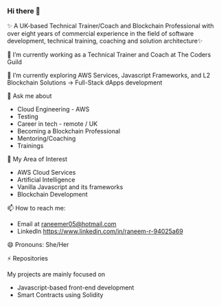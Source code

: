 ### Hi there 👋

✨ A UK-based Technical Trainer/Coach and Blockchain Professional with over eight years of commercial experience in the field of software development, technical training, coaching and solution architecture✨

🔭 I’m currently working as a Technical Trainer and Coach at The Coders Guild

🌱 I’m currently exploring AWS Services, Javascript Frameworks, and L2 Blockchain Solutions -> Full-Stack dApps development

💬 Ask me about 
-  Cloud Engineering - AWS
-  Testing 
-  Career in tech - remote / UK
-  Becoming a Blockchain Professional
-  Mentoring/Coaching
-  Trainings
 
🤔 My Area of Interest
- AWS Cloud Services
- Artificial Intelligence 
- Vanilla Javascript and its frameworks
- Blockchain Development

📫 How to reach me: 
-  Email at raneemer05@hotmail.com 
-  LinkedIn https://www.linkedin.com/in/raneem-r-94025a69
   
😄 Pronouns: She/Her

⚡ Repositories

My projects are mainly focused on 
- Javascript-based front-end development 
- Smart Contracts using Solidity

<!--
**raneemr05/raneemr05** is a ✨ _special_ ✨ repository because its `README.md` (this file) appears on your GitHub profile.

Here are some ideas to get you started:

- 🔭 I’m currently working on ...
- 🌱 I’m currently learning ...
- 👯 I’m looking to collaborate on ...
- 🤔 I’m looking for help with ...
- 💬 Ask me about ...
- 📫 How to reach me: ...
- 😄 Pronouns: ...
- ⚡ Fun fact: ...
-->
